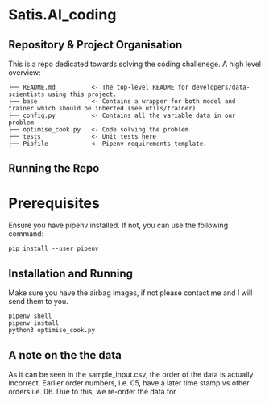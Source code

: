 # Satis.AI_coding

## Repository & Project Organisation

This is a repo dedicated towards solving the coding challenege. A high level overview:

    ├── README.md          <- The top-level README for developers/data-scientists using this project.
    ├── base               <- Contains a wrapper for both model and trainer which should be inherted (see utils/trainer)
    ├── config.py          <- Contains all the variable data in our problem
    ├── optimise_cook.py   <- Code solving the problem
    ├── tests              <- Unit tests here
    ├── Pipfile            <- Pipenv requirements template.

## Running the Repo

# Prerequisites

Ensure you have pipenv installed.  If not, you can use the following command:

    pip install --user pipenv

## Installation and Running

Make sure you have the airbag images, if not please contact me and I will send them to you.

    pipenv shell
    pipenv install
    python3 optimise_cook.py
    
    

## A note on the the data

As it can be seen in the sample_input.csv, the order of the data is actually incorrect. Earlier order numbers, i.e. 05, have a later time stamp vs other orders i.e. 06. Due to this, we re-order the data for 

